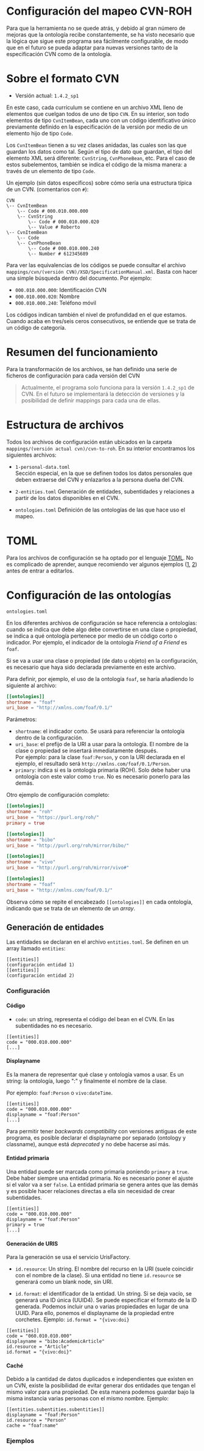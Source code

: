 # Configuración del mapeo CVN-ROH

Para que la herramienta no se quede atrás, y debido al gran número de mejoras que la ontología recibe constantemente, se ha visto necesario que la lógica que sigue este programa sea fácilmente configurable, de modo que en el futuro se pueda adaptar para nuevas versiones tanto de la especificación CVN como de la ontología.

# Sobre el formato CVN

- Versión actual: `1.4.2_sp1`

En este caso, cada currículum se contiene en un archivo XML lleno de elementos que cuelgan todos de uno de tipo `CVN`. En su interior, son todo elementos de tipo `CvnItemBean`, cada uno con un código identificativo único previamente definido en la especificación de la versión por medio de un elemento hijo de tipo `Code`.

Los `CvnItemBean` tienen a su vez clases anidadas, las cuales son las que guardan los datos como tal. Según el tipo de dato que guardan, el tipo del elemento XML será diferente: `CvnString`, `CvnPhoneBean`, etc. Para el caso de estos subelementos, también se indica el código de la misma manera: a través de un elemento de tipo `Code`. 

Un ejemplo (sin datos específicos) sobre cómo sería una estructura típica de un CVN. (comentarios con `#`):

```
CVN
\-- CvnItemBean
    \-- Code # 000.010.000.000
    \-- CvnString
    	\-- Code # 000.010.000.020
    	\-- Value # Roberto
\-- CvnItemBean
    \-- Code 
    \-- CvnPhoneBean
    	\-- Code # 000.010.000.240
    	\-- Number # 612345689
```

Para ver las equivalencias de los códigos se puede consultar el archivo `mappings/cvn/(versión CVN)/XSD/SpecificationManual.xml`. Basta con hacer una simple búsqueda dentro del documento. Por ejemplo:

- `000.010.000.000`: Identificación CVN
- `000.010.000.020`: Nombre
- `000.010.000.240`: Teléfono móvil

Los códigos indican también el nivel de profundidad en el que estamos. Cuando acaba en tres/seis ceros consecutivos, se entiende que se trata de un código de categoría.

# Resumen del funcionamiento

Para la transformación de los archivos, se han definido una serie de ficheros de configuración para cada versión del CVN 

> Actualmente, el programa solo funciona para la versión `1.4.2_sp1` de CVN. En el futuro se implementará la detección de versiones y la posibilidad de definir mappings para cada una de ellas.

# Estructura de archivos

Todos los archivos de configuración están ubicados en la carpeta `mappings/(versión actual cvn)/cvn-to-roh`. En su interior encontramos los siguientes archivos:

- `1-personal-data.toml` \
	Sección especial, en la que se definen todos los datos personales que deben extraerse del CVN y enlazarlos a la persona dueña del CVN.

- `2-entities.toml`
	Generación de entidades, subentidades y relaciones a partir de los datos disponibles en el CVN.

- `ontologies.toml`
	Definición de las ontologías de las que hace uso el mapeo.

# TOML

Para los archivos de configuración se ha optado por el lenguaje [TOML](https://github.com/toml-lang/toml). No es complicado de aprender, aunque recomiendo ver algunos ejemplos ([1](https://github.com/toml-lang/toml#user-content-example), [2](https://learnxinyminutes.com/docs/toml/)) antes de entrar a editarlos.

# Configuración de las ontologías

`ontologies.toml`

En los diferentes archivos de configuración se hace referencia a ontologías: cuando se indica que debe algo debe convertirse en una clase o propiedad, se indica a qué ontología pertenece por medio de un código corto o indicador. Por ejemplo, el indicador de la ontología *Friend of a Friend* es `foaf`.

Si se va a usar una clase o propiedad (de dato u objeto) en la configuración, es necesario que haya sido declarada previamente en este archivo.

Para definir, por ejemplo, el uso de la ontología `foaf`, se haría añadiendo lo siguiente al archivo:

```toml
[[ontologies]]
shortname = "foaf"
uri_base = "http://xmlns.com/foaf/0.1/"
```

Parámetros:

- `shortname`: el indicador corto. Se usará para referenciar la ontología dentro de la configuración.
- `uri_base`: el prefijo de la URI a usar para la ontología. El nombre de la clase o propiedad se insertará inmediatamente después. \
    Por ejemplo: para la clase `foaf:Person`, y con la URI declarada en el ejemplo, el resultado será `http://xmlns.com/foaf/0.1/Person`.
- `primary`: indica si es la ontología primaria (ROH). Solo debe haber una ontología con este valor como `true`. No es necesario ponerlo para las demás.

Otro ejemplo de configuración completo:

```toml
[[ontologies]]
shortname = "roh"
uri_base = "https://purl.org/roh/"
primary = true

[[ontologies]]
shortname = "bibo"
uri_base = "http://purl.org/roh/mirror/bibo/"

[[ontologies]]
shortname = "vivo"
uri_base = "http://purl.org/roh/mirror/vivo#"

[[ontologies]]
shortname = "foaf"
uri_base = "http://xmlns.com/foaf/0.1/"
```

Observa cómo se repite el encabezado `[[ontologies]]` en cada ontología, indicando que se trata de un elemento de un *array*.


## Generación de entidades

Las entidades se declaran en el archivo `entities.toml`. Se definen en un array llamado `entities`:

```
[[entities]]
(configuración entidad 1)
[[entities]]
(configuración entidad 2)
```

### Configuración

#### Código

- `code`: un string, representa el código del bean en el CVN. En las subentidades no es necesario. 

```
[[entities]]
code = "000.010.000.000"
[...]
```

#### Displayname

Es la manera de representar qué clase y ontología vamos a usar. Es un string: la ontología, luego ":" y finalmente el nombre de la clase.

Por ejemplo: `foaf:Person` o `vivo:dateTime`.

```
[[entities]]
code = "000.010.000.000"
displayname = "foaf:Person"
[...]
```

Para permitir tener *backwards compatibility* con versiones antiguas de este programa, es posible declarar el displayname por separado (ontology y classname), aunque está *deprecated* y no debe hacerse así más.

#### Entidad primaria

Una entidad puede ser marcada como primaria poniendo `primary` a `true`. Debe haber siempre una entidad primaria.
No es necesario poner el ajuste si el valor va a ser `false`. La entidad primaria se genera antes que las demás y es posible hacer relaciones directas a ella sin necesidad de crear subentidades.

```
[[entities]]
code = "000.010.000.000"
displayname = "foaf:Person"
primary = true
[...]
```

#### Generación de URIS

Para la generación se usa el servicio UrisFactory.

- `id.resource`: Un string. El nombre del recurso en la URI (suele coincidir con el nombre de la clase). Si una entidad no tiene `id.resource` se generará como un blank node, sin URI.

- `id.format`: el identificador de la entidad. Un string. Si se deja vacío, se generará una ID única (UUID4). Se puede especificar el formato de la ID generada. Podemos incluir una o varias propiedades en lugar de una UUID. Para ello, ponemos el displayname de la propiedad entre corchetes. Ejemplo: `id.format = "{vivo:doi}`

```
[[entities]]
code = "060.010.010.000"
displayname = "bibo:AcademicArticle"
id.resource = "Article"
id.format = "{vivo:doi}"
```

#### Caché

Debido a la cantidad de datos duplicados e independientes que existen en un CVN, existe la posibilidad de evitar generar dos entidades que tengan el mismo valor para una propiedad. De esta manera podemos guardar bajo la misma instancia varias personas con el mismo nombre. Ejemplo:

```
[[entities.subentities.subentities]]
displayname = "foaf:Person"
id.resource = "Person"
cache = "foaf:name"
```

### Ejemplos